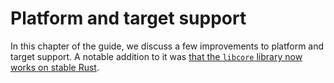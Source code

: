 # Platform and target support

[libcore]: libcore-for-low-level-rust.html

In this chapter of the guide, we discuss a few improvements to platform and target support.
A notable addition to it was [that the `libcore` library now works on stable Rust][libcore].

